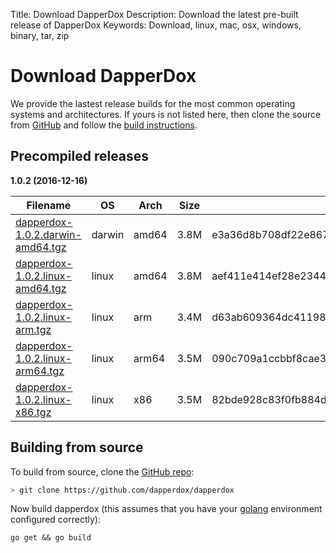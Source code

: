 Title: Download DapperDox
Description: Download the latest pre-built release of DapperDox
Keywords: Download, linux, mac, osx, windows, binary, tar, zip

# Download DapperDox

We provide the lastest release builds for the most common operating systems and architectures.
If yours is not listed here, then clone the source from [GitHub](http://github.com/dapperdox/dapperdox) and follow the [build instructions](#building-from-source).

## Precompiled releases

**1.0.2 (2016-12-16)**

| Filename | OS   | Arch | Size | Checksum |
| -------- | ---- | ---- | ---- | -------- |
[dapperdox-1.0.2.darwin-amd64.tgz](https://github.com/DapperDox/dapperdox/releases/download/v1.0.2/dapperdox-1.0.2.darwin-amd64.tgz) | darwin | amd64 | 3.8M | e3a36d8b708df22e8671ab9a83c71927e0408eb2d700ec9c29b40bd9492046a6 |
[dapperdox-1.0.2.linux-amd64.tgz](https://github.com/DapperDox/dapperdox/releases/download/v1.0.2/dapperdox-1.0.2.linux-amd64.tgz) | linux | amd64 | 3.8M | aef411e414ef28e2344b73f2555cb6391464106e288057cec31c0a4be5d7d689 |
[dapperdox-1.0.2.linux-arm.tgz](https://github.com/DapperDox/dapperdox/releases/download/v1.0.2/dapperdox-1.0.2.linux-arm.tgz) | linux | arm | 3.4M | d63ab609364dc41198c45330c12d7c8cd86e8604ed27b007afdee90fb7f05691 |
[dapperdox-1.0.2.linux-arm64.tgz](https://github.com/DapperDox/dapperdox/releases/download/v1.0.2/dapperdox-1.0.2.linux-arm64.tgz) | linux | arm64 | 3.5M | 090c709a1ccbbf8cae330ddcde9b43be98db13308a5e70b3a1b7fd8a2ea8dc63 |
[dapperdox-1.0.2.linux-x86.tgz](https://github.com/DapperDox/dapperdox/releases/download/v1.0.2/dapperdox-1.0.2.linux-x86.tgz) | linux | x86 | 3.5M | 82bde928c83f0fb884dc3c29f8af7fdbf336eb0a4de6f6ee6f0ff1ae2543191a |

## Building from source

To build from source, clone the [GitHub repo](https://github.com/dapperdox/dapperdox):

```bash
> git clone https://github.com/dapperdox/dapperdox
```

Now build dapperdox (this assumes that you have your [golang](https://golang.org/doc/install) environment configured correctly):

```
go get && go build
```
